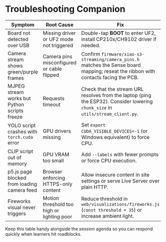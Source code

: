 # Troubleshooting Companion

| Symptom | Root Cause | Fix |
|---------|------------|-----|
| Board not detected over USB | Missing driver or UF2 mode not triggered | Double-tap **BOOT** to enter UF2, install CP210x/CH9102 driver if needed. |
| Camera stream shows green/purple frames | Camera pins misconfigured or cable flipped | Confirm `firmware/xiao-s3-streaming/camera_pins.h` matches the Sense board mapping; reseat the ribbon with contacts facing the PCB. |
| MJPEG stream works but Python scripts freeze | Requests timeout | Check that the stream URL resolves from the laptop (ping the ESP32). Consider lowering `chunk_size` in `utils/stream_client.py`. |
| YOLO script crashes with `torch.cuda` error | GPU drivers missing | Set `export CUDA_VISIBLE_DEVICES=-1` (or Windows equivalent) to force CPU. |
| CLIP script out of memory | GPU VRAM too small | Add `--labels` with fewer prompts or force CPU execution. |
| p5.js page blocked from loading camera feed | Browser enforcing HTTPS-only content | Allow insecure content in site settings or serve Live Server over plain HTTP. |
| Fireworks visual never triggers | Motion threshold too high or lighting poor | Reduce threshold in `web/visualizations/fireworks.js` (`const threshold = 35`) or increase ambient light. |

Keep this table handy alongside the session agenda so you can respond quickly when learners hit roadblocks.
